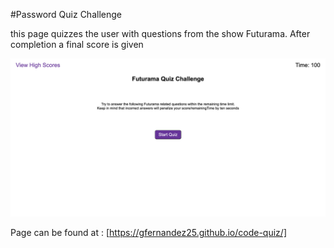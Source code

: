 #Password Quiz Challenge


this page quizzes the user with questions from the show Futurama. After completion a final score is given

![ScreenShot](assets/images/quiz-screen-shot.png)

Page can be found at : [https://gfernandez25.github.io/code-quiz/]